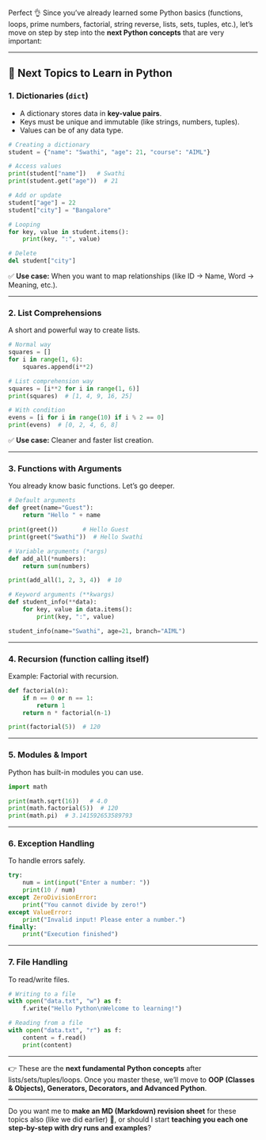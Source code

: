 Perfect 👌 Since you’ve already learned some Python basics (functions, loops, prime numbers, factorial, string reverse, lists, sets, tuples, etc.), let’s move on step by step into the **next Python concepts** that are very important:

---

## 📘 Next Topics to Learn in Python

### 1. **Dictionaries (`dict`)**

* A dictionary stores data in **key-value pairs**.
* Keys must be unique and immutable (like strings, numbers, tuples).
* Values can be of any data type.

```python
# Creating a dictionary
student = {"name": "Swathi", "age": 21, "course": "AIML"}

# Access values
print(student["name"])   # Swathi
print(student.get("age"))  # 21

# Add or update
student["age"] = 22
student["city"] = "Bangalore"

# Looping
for key, value in student.items():
    print(key, ":", value)

# Delete
del student["city"]
```

✅ **Use case:** When you want to map relationships (like ID → Name, Word → Meaning, etc.).

---

### 2. **List Comprehensions**

A short and powerful way to create lists.

```python
# Normal way
squares = []
for i in range(1, 6):
    squares.append(i**2)

# List comprehension way
squares = [i**2 for i in range(1, 6)]
print(squares)  # [1, 4, 9, 16, 25]

# With condition
evens = [i for i in range(10) if i % 2 == 0]
print(evens)  # [0, 2, 4, 6, 8]
```

✅ **Use case:** Cleaner and faster list creation.

---

### 3. **Functions with Arguments**

You already know basic functions. Let’s go deeper.

```python
# Default arguments
def greet(name="Guest"):
    return "Hello " + name

print(greet())       # Hello Guest
print(greet("Swathi"))  # Hello Swathi

# Variable arguments (*args)
def add_all(*numbers):
    return sum(numbers)

print(add_all(1, 2, 3, 4))  # 10

# Keyword arguments (**kwargs)
def student_info(**data):
    for key, value in data.items():
        print(key, ":", value)

student_info(name="Swathi", age=21, branch="AIML")
```

---

### 4. **Recursion (function calling itself)**

Example: Factorial with recursion.

```python
def factorial(n):
    if n == 0 or n == 1:
        return 1
    return n * factorial(n-1)

print(factorial(5))  # 120
```

---

### 5. **Modules & Import**

Python has built-in modules you can use.

```python
import math

print(math.sqrt(16))   # 4.0
print(math.factorial(5))  # 120
print(math.pi)  # 3.141592653589793
```

---

### 6. **Exception Handling**

To handle errors safely.

```python
try:
    num = int(input("Enter a number: "))
    print(10 / num)
except ZeroDivisionError:
    print("You cannot divide by zero!")
except ValueError:
    print("Invalid input! Please enter a number.")
finally:
    print("Execution finished")
```

---

### 7. **File Handling**

To read/write files.

```python
# Writing to a file
with open("data.txt", "w") as f:
    f.write("Hello Python\nWelcome to learning!")

# Reading from a file
with open("data.txt", "r") as f:
    content = f.read()
    print(content)
```

---

👉 These are the **next fundamental Python concepts** after lists/sets/tuples/loops.
Once you master these, we’ll move to **OOP (Classes & Objects), Generators, Decorators, and Advanced Python**.

---

Do you want me to **make an MD (Markdown) revision sheet** for these topics also (like we did earlier) 📒, or should I start **teaching you each one step-by-step with dry runs and examples**?
